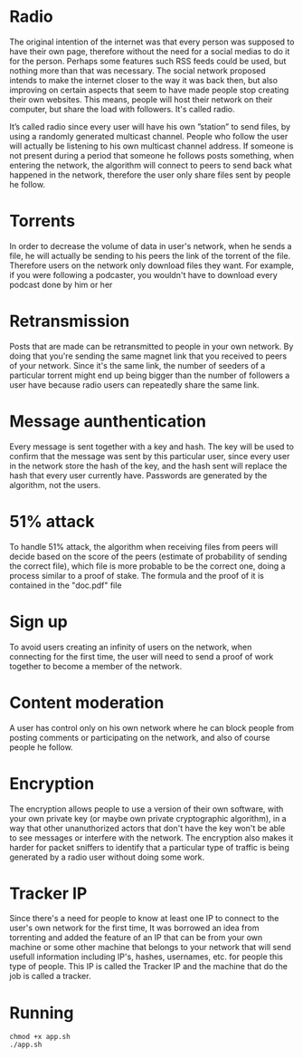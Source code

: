 # Radio
The original intention of the internet was that every person was supposed to have their own page,
therefore without the need for a social medias to do it for the person. Perhaps some features such RSS feeds could be
used, but nothing more than that was necessary. The social network proposed intends to make the internet
closer to the way it was back then, but also improving on certain aspects that seem to have made people stop creating
their own websites. This means, people will host their network on their computer, but share the load with followers. It's called radio.

It’s called radio since every user will have his own ”station” to send files, by
using a randomly generated multicast channel. People who follow the user will actually be listening to his own multicast channel address.
If someone is not present during a period that someone he follows posts something, when entering the network, the algorithm will connect to peers to send back what happened in the network, therefore the user only share files sent by people he follow.
# Torrents

In order to decrease the volume of data in user's network, when he sends a file, he will actually be sending to his peers the link of the torrent of the file. Therefore users on the network only download files they want. For example, if you were following a podcaster, you wouldn't have to download every podcast done by him or her

# Retransmission

Posts that are made can be retransmitted to people in your own network. By doing that you're sending the same magnet link that you received to peers of your network. Since it's the same link, the number of seeders of a particular torrent might end up being bigger than the number of followers a user have because radio users can repeatedly share the same link.

# Message aunthentication

Every message is sent together with a key and hash. The key will be used to confirm that the message was sent by this particular user, since every user in the network store the hash of the key, and the hash sent will replace the hash that every user currently have. Passwords are generated by the algorithm, not the users.

# 51% attack
To handle 51% attack, the algorithm when receiving files from peers will decide based on the score of the peers (estimate of probability of sending the correct file), which file is more probable to be the correct one, doing a process similar to a proof of stake. The formula and the proof of it is contained in the "doc.pdf" file

# Sign up

To avoid users creating an infinity of users on the network, when connecting for the first time, the user will need to send a proof of work together to become a member of the network.

# Content moderation

A user has control only on his own network where he can block people from posting comments or participating on the network, and also of course people he follow.

# Encryption

The encryption allows people to use a version of their own software, with your own private key (or maybe own private cryptographic algorithm), in a way that other unanuthorized actors that don't have the key won't be able to see messages or interfere with the network. The encryption also makes it harder for packet sniffers to identify that a particular type of traffic is being generated by a radio user without doing some work.

# Tracker IP

Since there's a need for people to know at least one IP to connect to the user's own network for the first time, It was borrowed an idea from torrenting and added the feature of an IP that can be from your own machine or some other machine that belongs to your network that will send usefull information including IP's, hashes, usernames, etc. for people this type of people. This IP is called the Tracker IP and the machine that do the job is called a tracker. 

# Running

```
chmod +x app.sh
./app.sh

```
